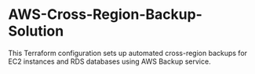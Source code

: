 # AWS-Cross-Region-Backup-Solution
This Terraform configuration sets up automated cross-region backups for EC2 instances and RDS databases using AWS Backup service.
